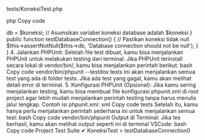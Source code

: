 tests/KoneksiTest.php

php
Copy code
<?php
use PHPUnit\Framework\TestCase;

class KoneksiTest extends TestCase
{
    protected $db;

    protected function setUp(): void
    {
        require 'system/config/koneksi.php';
        $this->db = $koneksi; // Asumsikan variabel koneksi database adalah $koneksi
    }

    public function testDatabaseConnection()
    {
        // Pastikan koneksi tidak null
        $this->assertNotNull($this->db, 'Database connection should not be null');
    }
}
4. Jalankan PHPUnit:
Setelah file test dibuat, kamu bisa menjalankan PHPUnit untuk melakukan testing dari terminal.

Jika PHPUnit terinstall secara lokal di vendor/bin/, kamu bisa menjalankan perintah berikut:

bash
Copy code
vendor/bin/phpunit --testdox tests
Ini akan menjalankan semua test yang ada di folder tests. Jika ada test yang gagal, kamu akan melihat detail error di terminal.

5. Konfigurasi PHPUnit (Opsional):
Jika kamu sering menjalankan testing, kamu bisa membuat file konfigurasi phpunit.xml di root project agar lebih mudah menjalankan perintah testing tanpa harus menulis jalur lengkap. Contoh isi phpunit.xml:

xml
Copy code
<phpunit bootstrap="vendor/autoload.php">
    <testsuites>
        <testsuite name="Project Test Suite">
            <directory>tests</directory>
        </testsuite>
    </testsuites>
</phpunit>
Setelah itu, kamu hanya perlu menjalankan perintah sederhana ini untuk menjalankan semua test:

bash
Copy code
vendor/bin/phpunit
Output di Terminal:
Jika tes berhasil, kamu akan melihat output seperti ini di terminal VSCode:

bash
Copy code
Project Test Suite
 ✔ KoneksiTest > testDatabaseConnection0